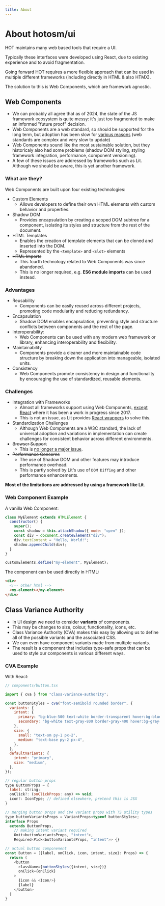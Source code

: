 ```yaml
---
title: About
---
```



# About hotosm/ui

HOT maintains many web based tools that require a UI.

Typically these interfaces were developed using React, due to existing
experience and to avoid fragmentation.

Going forward HOT requires a more flexible approach that can be used in
multiple different frameworks (including directly in HTML & also HTMX).

The solution to this is Web Components, which are framework agnostic.

## Web Components

- We can probably all agree that as of 2024, the state of the JS framework
  ecosystem is quite messy: it's just too fragmented to make an informed
  "future proof" decision.
- Web Components are a web standard, so should be supported for the long term,
  but adoption has been slow for
  [various reasons](https://daverupert.com/2023/07/why-not-webcomponents/)
  (web standards are complex and very slow to update)
- Web Components sound like the most sustainable solution, but they historicaly
  also had some problems (shadow DOM styling, styling framework integration,
  performance, component versioning).
- A few of these issues are addressed by frameworks such as Lit.
  Although we should be aware, this is yet another framework.

### What are they?

Web Components are built upon four existing technologies:

- Custom Elements
  - Allows developers to define their own HTML elements with custom
    behavior and properties.
- Shadow DOM
  - Provides encapsulation by creating a scoped DOM subtree for a component,
    isolating its styles and structure from the rest of the document.
- HTML Templates
  - Enables the creation of template elements that can be cloned
    and inserted into the DOM.
  - Represented by the `<template>` and `<slot>` elements
- ~~HTML Imports~~
  - This fourth technology related to Web Components was since abandoned.
  - This is no longer required, e.g. **ES6 module imports** can be used instead.

### Advantages

- Reusability
  - Components can be easily reused across different projects,
    promoting code modularity and reducing redundancy.
- Encapsulation
  - Shadow DOM enables encapsulation, preventing style and structure
    conflicts between components and the rest of the page.
- Interoperability:
  - Web Components can be used with any modern web framework or library,
    enhancing interoperability and flexibility.
- Maintainability
  - Components provide a cleaner and more maintainable code structure by
    breaking down the application into manageable, isolated units.
- Consistency
  - Web Components promote consistency in design and functionality
    by encouraging the use of standardized, reusable elements.

### Challenges

- Integration with Frameworks
  - Almost all frameworks support using Web Components,
    [except React](https://custom-elements-everywhere.com/) where it has been
    a work in progress since 2017.
  - This is not an issue, as Lit provides
    [React wrappers](https://lit.dev/docs/frameworks/react/) to solve this.
- Standardization Challenges
  - Although Web Components are a W3C standard, the lack of universal adoption
    and variations in implementation can create challenges for consistent
    behavior across different environments.
- ~~Browser Support~~
  - This is
    [no longer a major issue](https://caniuse.com/?search=web%20components).
- ~~Performance Concerns~~
  - The use of Shadow DOM and other features may introduce performance overhead.
  - This is partly solved by Lit's use of `DOM Diffing` and other performance
    enhancements.

**Most of the limitations are addressed by using a framework like Lit**.

### Web Component Example

A vanilla Web Component:

```js
class MyElement extends HTMLElement {
  constructor() {
    super();
    const shadow = this.attachShadow({ mode: "open" });
    const div = document.createElement("div");
    div.textContent = "Hello, World!";
    shadow.appendChild(div);
  }
}

customElements.define("my-element", MyElement);
```

The component can be used directly in HTML:

```html
<div>
  <!-- other html -->
  <my-element></my-element>
</div>
```

## Class Variance Authority

- In UI design we need to consider **variants** of components.
- This may be changes to size, colour, functionality, icons, etc.
- Class Variance Authority (CVA) makes this easy by allowing us to define
  all of the possible variants and the associated CSS.
- We can even have component variants made from multiple variants.
- The result is a component that includes type-safe props that can be used
  to style our components is various different ways.

### CVA Example

With React:

```js
// components/button.tsx

import { cva } from "class-variance-authority";

const buttonStyles = cva("font-semibold rounded border", {
  variants: {
    intent: {
      primary: "bg-blue-500 text-white border-transparent hover:bg-blue-600",
      secondary: "bg-white text-gray-800 border-gray-400 hover:bg-gray-100"
    },
    size: {
      small: "text-sm py-1 px-2",
      medium: "text-base py-2 px-4",
    },
  },
  defaultVariants: {
    intent: "primary",
    size: "medium",
  },
});

// regular button props
type ButtonProps = {
  label: string;
  onClick?: (onClickProps: any) => void;
  icon?: IconType; // defined elsewhere, pretend this is JSX
}

// merging button props and CVA variant props with TS utility types
type buttonVariantsProps = VariantProps<typeof buttonStyles>;
interface Props
  extends ButtonProps,
    // making intent variant required
    Omit<buttonVariantsProps, "intent">,
    Required<Pick<buttonVariantsProps, "intent">> {}

// actual button componenent
const Button = ({label, onClick, icon, intent, size}: Props) => {
  return (
    <button
      className={buttonStyles({intent, size})}
      onClick={onClick}
    >
      {icon && <Icon/>}
      {label}
    </button>
  )
}
```
